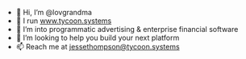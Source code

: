 - 👋 Hi, I’m @lovgrandma
- 👀 I run www.tycoon.systems
- 🌱 I’m into programmatic advertising & enterprise financial software
- 💞️ I’m looking to help you build your next platform
- 📫 Reach me at jessethompson@tycoon.systems
